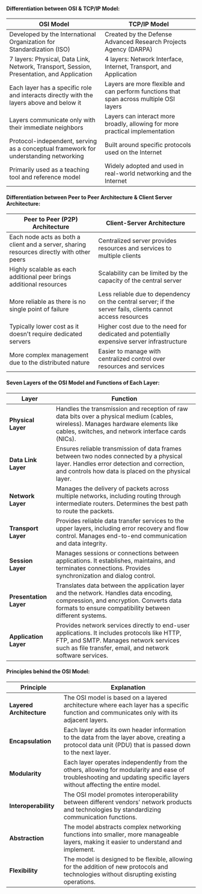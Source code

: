 

#### Differentiation between OSI & TCP/IP Model:

| **OSI Model** | **TCP/IP Model** |
| ------------- | ----------------- |
| Developed by the International Organization for Standardization (ISO) | Created by the Defense Advanced Research Projects Agency (DARPA) |
| 7 layers: Physical, Data Link, Network, Transport, Session, Presentation, and Application | 4 layers: Network Interface, Internet, Transport, and Application |
| Each layer has a specific role and interacts directly with the layers above and below it | Layers are more flexible and can perform functions that span across multiple OSI layers |
| Layers communicate only with their immediate neighbors | Layers can interact more broadly, allowing for more practical implementation |
| Protocol-independent, serving as a conceptual framework for understanding networking | Built around specific protocols used on the Internet |
| Primarily used as a teaching tool and reference model | Widely adopted and used in real-world networking and the Internet |

#### Differentiation between Peer to Peer Architecture & Client Server Architecture:

| **Peer to Peer (P2P) Architecture** | **Client-Server Architecture** |
| ----------------------------------- | ----------------------------- |
| Each node acts as both a client and a server, sharing resources directly with other peers | Centralized server provides resources and services to multiple clients |
| Highly scalable as each additional peer brings additional resources | Scalability can be limited by the capacity of the central server |
| More reliable as there is no single point of failure | Less reliable due to dependency on the central server; if the server fails, clients cannot access resources |
| Typically lower cost as it doesn't require dedicated servers | Higher cost due to the need for dedicated and potentially expensive server infrastructure |
| More complex management due to the distributed nature | Easier to manage with centralized control over resources and services |

#### Seven Layers of the OSI Model and Functions of Each Layer:

| **Layer**            | **Function** |
| -------------------- | ------------ |
| **Physical Layer**   | Handles the transmission and reception of raw data bits over a physical medium (cables, wireless). Manages hardware elements like cables, switches, and network interface cards (NICs). |
| **Data Link Layer**  | Ensures reliable transmission of data frames between two nodes connected by a physical layer. Handles error detection and correction, and controls how data is placed on the physical layer. |
| **Network Layer**    | Manages the delivery of packets across multiple networks, including routing through intermediate routers. Determines the best path to route the packets. |
| **Transport Layer**  | Provides reliable data transfer services to the upper layers, including error recovery and flow control. Manages end-to-end communication and data integrity. |
| **Session Layer**    | Manages sessions or connections between applications. It establishes, maintains, and terminates connections. Provides synchronization and dialog control. |
| **Presentation Layer** | Translates data between the application layer and the network. Handles data encoding, compression, and encryption. Converts data formats to ensure compatibility between different systems. |
| **Application Layer** | Provides network services directly to end-user applications. It includes protocols like HTTP, FTP, and SMTP. Manages network services such as file transfer, email, and network software services. |

#### Principles behind the OSI Model:

| **Principle**          | **Explanation** |
| ---------------------- | --------------- |
| **Layered Architecture** | The OSI model is based on a layered architecture where each layer has a specific function and communicates only with its adjacent layers. |
| **Encapsulation**      | Each layer adds its own header information to the data from the layer above, creating a protocol data unit (PDU) that is passed down to the next layer. |
| **Modularity**         | Each layer operates independently from the others, allowing for modularity and ease of troubleshooting and updating specific layers without affecting the entire model. |
| **Interoperability**   | The OSI model promotes interoperability between different vendors' network products and technologies by standardizing communication functions. |
| **Abstraction**        | The model abstracts complex networking functions into smaller, more manageable layers, making it easier to understand and implement. |
| **Flexibility**        | The model is designed to be flexible, allowing for the addition of new protocols and technologies without disrupting existing operations. |


